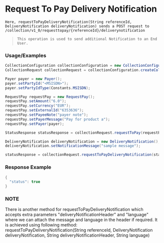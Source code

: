 # Request To Pay Delivery Notification

`Here, requestToPayDeliveryNotification(String referenceId, DeliveryNotification deliveryNotification) sends a POST request to /collection/v1_0/requesttopay/{referenceId}/deliverynotification`

> `This operation is used to send additional Notification to an End User.`

### Usage/Examples

```java
CollectionConfiguration collectionConfiguration = new CollectionConfiguration("<COLLECTION_SUBSCRIPTION_KEY>", "<REFERENCE_ID>", "<API_KEY>","<MODE>","<TARGET_ENVIRONMENT>").addCallBackUrl("<CALLBACK_URL>");
CollectionRequest collectionRequest = collectionConfiguration.createCollectionRequest();

Payer payer = new Payer();
payer.setPartyId("<MSISDN>");
payer.setPartyIdType(Constants.MSISDN);

RequestPay requestPay = new RequestPay();
requestPay.setAmount("6.0");
requestPay.setCurrency("EUR");
requestPay.setExternalId("6353636");
requestPay.setPayeeNote("payer note");
requestPay.setPayerMessage("Pay for product a");
requestPay.setPayer(payer);

StatusResponse statusResponse = collectionRequest.requestToPay(requestPay);

DeliveryNotification deliveryNotification = new DeliveryNotification();
deliveryNotification.setNotificationMessage("sample message");

statusResponse = collectionRequest.requestToPayDeliveryNotification(statusResponse.getReferenceId(), deliveryNotification);
```

### Response Example

```java
{
  "status": true
}
```

### NOTE

There is another method for requestToPayDeliveryNotification which accepts extra parameters "deliveryNotificationHeader" and "language" where we can attach the message and language in the header if required. It is achieved using following method: requestToPayDeliveryNotification(String referenceId, DeliveryNotification deliveryNotification, String deliveryNotificationHeader, String language)